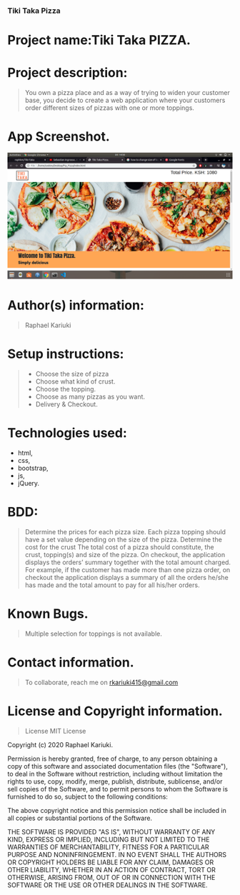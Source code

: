### Tiki Taka Pizza

# Project name:Tiki Taka PIZZA.

# Project description:
> You own a pizza place and as a way of trying to widen your customer base, you decide to create a web application where your customers order different sizes of pizzas with one or more toppings. 

# App Screenshot.
<img src="images/Screenshot.png">

# Author(s) information: 
> Raphael Kariuki

# Setup instructions:
>* Choose the size of pizza
>* Choose what kind of crust.
>* Choose the topping.
>* Choose as many pizzas as you want.
>* Delivery & Checkout.

# Technologies used: 
* html, 
* css, 
* bootstrap, 
* js,
* jQuery.

# BDD:
> Determine the prices for each pizza size.
  Each pizza topping should have a set value depending on the size of the pizza.
  Determine the cost for the crust
  The total cost of a pizza should constitute, the crust, topping(s) and size of the pizza.
  On checkout, the application displays the orders’ summary together with the total amount charged. For example, if the customer has made more than one pizza order, on checkout the application displays a summary of all the orders he/she has made and the total amount to pay for all his/her orders.
 
# Known Bugs.
> Multiple selection for toppings is not available.

# Contact information.
> To collaborate, reach me on rkariuki415@gmail.com

# License and Copyright information.
> License
MIT License

Copyright (c) 2020 Raphael Kariuki.

Permission is hereby granted, free of charge, to any person obtaining a copy of this software and associated documentation files (the "Software"), to deal in the Software without restriction, including without limitation the rights to use, copy, modify, merge, publish, distribute, sublicense, and/or sell copies of the Software, and to permit persons to whom the Software is furnished to do so, subject to the following conditions:

The above copyright notice and this permission notice shall be included in all copies or substantial portions of the Software.

THE SOFTWARE IS PROVIDED "AS IS", WITHOUT WARRANTY OF ANY KIND, EXPRESS OR IMPLIED, INCLUDING BUT NOT LIMITED TO THE WARRANTIES OF MERCHANTABILITY, FITNESS FOR A PARTICULAR PURPOSE AND NONINFRINGEMENT. IN NO EVENT SHALL THE AUTHORS OR COPYRIGHT HOLDERS BE LIABLE FOR ANY CLAIM, DAMAGES OR OTHER LIABILITY, WHETHER IN AN ACTION OF CONTRACT, TORT OR OTHERWISE, ARISING FROM, OUT OF OR IN CONNECTION WITH THE SOFTWARE OR THE USE OR OTHER DEALINGS IN THE SOFTWARE.
